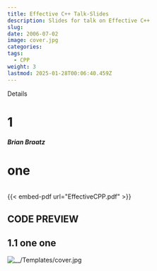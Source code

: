 ```yaml
---
title: Effective C++ Talk-Slides
description: Slides for talk on Effective C++
slug: 
date: 2006-07-02
image: cover.jpg
categories: 
tags:
  - CPP
weight: 3
lastmod: 2025-01-28T00:06:40.459Z
---
```

Details

# 1

#### *Brian Braatz*

<!--- 
image embed
![](__/Templates/cover.jpg)

> select * from BasketballPlayer, SoccerPlayer

LINK format
[markdown-syntax](__/OLDContent/markdown-syntax/index.md) 

[DISPLAY](LINK) 

```
{{< embed-pdf url="./path/to/pdf/file/example.pdf" >}}
```
```
{{< embed-pdf url="https://www.brianbraatz.com/portfolio/EffectiveCPP.pdf" >}}
```


-->

# one

```
```

{{< embed-pdf url="EffectiveCPP.pdf" >}}

## CODE PREVIEW

<div id="adobe-dc-view"></div>
<div id="adobe-dc-view"></div>
<script src="https://acrobatservices.adobe.com/view-sdk/viewer.js"></script>
<script type="text/javascript">
	document.addEventListener("adobe_dc_view_sdk.ready", function(){ 
		var adobeDCView = new AdobeDC.View({clientId: "cefffa8444c94515b33607ebff74a924", divId: "adobe-dc-view"});
		adobeDCView.previewFile({
			content:{location: {url: "https://acrobatservices.adobe.com/view-sdk-demo/PDFs/Bodea Brochure.pdf"}},
			metaData:{fileName: "Bodea Brochure.pdf"}
		}, {});
	});
</script>

## 1.1 one one

![\_\_/Templates/cover.jpg](/__/Templates/cover.jpg)
